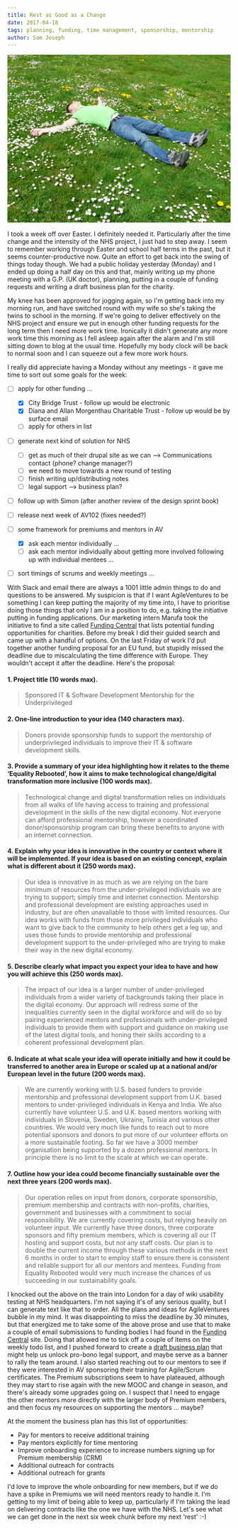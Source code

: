 ```yaml
---
title: Rest as Good as a Change
date: 2017-04-18
tags: planning, funding, time management, sponsorship, mentorship
author: Sam Joseph
---
```


![rest](/images/rest.jpg)

I took a week off over Easter.  I definitely needed it.  Particularly after the time change and the intensity of the NHS project, I just had to step away.  I seem to remember working through Easter and school half terms in the past, but it seems counter-productive now.  Quite an effort to get back into the swing of things today though.  We had a public holiday yesterday (Monday) and I ended up doing a half day on this and that, mainly writing up my phone meeting with a G.P. (UK doctor), planning, putting in a couple of funding requests and writing a draft business plan for the charity.

My knee has been approved for jogging again, so I'm getting back into my morning run, and have switched round with my wife so she's taking the twins to school in the morning.  If we're going to deliver effectively on the NHS project and ensure we put in enough other funding requests for the long term then I need more work time.  Ironically it didn't generate any more work time this morning as I fell asleep again after the alarm and I'm still sitting down to blog at the usual time.  Hopefully my body clock will be back to normal soon and I can squeeze out a few more work hours.

I really did appreciate having a Monday without any meetings - it gave me time to sort out some goals for the week:

* [ ] apply for other funding ...
  * [x] City Bridge Trust - follow up would be electronic
  * [x] Diana and Allan Morgenthau Charitable Trust - follow up would be by surface email
  * [ ] apply for others in list

* [ ] generate next kind of solution for NHS
  - [ ] get as much of their drupal site as we can --> Communications contact (phone? change manager?)
  - [ ] we need to move towards a new round of testing
  - [ ] finish writing up/distributing notes
  - [ ] legal support --> business plan?

* [ ] follow up with Simon (after another review of the design sprint book)

* [ ] release next week of AV102 (fixes needed?)

* [ ] some framework for premiums and mentors in AV 
  - [x] ask each mentor individually ...
  - [ ] ask each mentor individually about getting more involved following up with individual mentees ...

* [ ] sort timings of scrums and weekly meetings ...

With Slack and email there are always a 1001 little admin things to do and questions to be answered.  My suspicion is that if I want AgileVentures to be something I can keep putting the majority of my time into, I have to prioritise doing those things that only I am in a position to do, e.g. taking the initiative putting in funding applications.  Our marketing intern Marufa took the initiative to find a site called [Funding Central](http://www.fundingcentral.org.uk/) that lists potential funding opportunities for charities.  Before my break I did their guided search and came up with a handful of options.  On the last Friday of work I'd put together another funding proposal for an EU fund, but stupidly missed the deadline due to miscalculating the time difference with Europe.  They wouldn't accept it after the deadline.  Here's the proposal:

#### 1. Project title (10 words max).

> Sponsored IT & Software Development Mentorship for the Underprivileged

#### 2. One-line introduction to your idea (140 characters max).

> Donors provide sponsorship funds to support the mentorship of underprivileged individuals to improve their IT & software development skills.

#### 3. Provide a summary of your idea highlighting how it relates to the theme ‘Equality Rebooted’, how it aims to make technological change/digital transformation more inclusive (100 words max).

> Technological change and digital transformation relies on individuals from all walks of life having access to training and professional development in the skills of the new digital economy. Not everyone can afford professional mentorship, however a coordinated donor/sponsorship program can bring these benefits to anyone with an internet connection.

#### 4. Explain why your idea is innovative in the country or context where it will be implemented. If your idea is based on an existing concept, explain what is different about it (250 words max).

> Our idea is innovative in as much as we are relying on the bare minimum of resources from the under-privileged individuals we are trying to support; simply time and internet connection. Mentorship and professional development are existing approaches used in industry, but are often unavailable to those with limited resources. Our idea works with funds from those more privileged individuals who want to give back to the community to help others get a leg up, and uses those funds to provide mentorship and professional development support to the under-privileged who are trying to make their way in the new digital economy.

#### 5. Describe clearly what impact you expect your idea to have and how you will achieve this (250 words max).

> The impact of our idea is a larger number of under-privileged individuals from a wider variety of backgrounds taking their place in the digital economy. Our approach will redress some of the inequalities currently seen in the digital workforce and will do so by pairing experienced mentors and professionals with under-privileged individuals to provide them with support and guidance on making use of the latest digital tools, and honing their skills according to a coherent professional development plan.

#### 6. Indicate at what scale your idea will operate initially and how it could be transferred to another area in Europe or scaled up at a national and/or European level in the future (200 words max).

> We are currently working with U.S. based funders to provide mentorship and professional development support from U.K. based mentors to under-privileged individuals in Kenya and India. We also currently have volunteer U.S. and U.K. based mentors working with individuals in Slovenia, Sweden, Ukraine, Tunisia and various other countries. We would very much like funds to reach out to more potential sponsors and donors to put more of our volunteer efforts on a more sustainable footing. So far we have a 3000 member organisation being supported by a dozen professional mentors. In principle there is no limit to the scale at which we can operate.

#### 7. Outline how your idea could become financially sustainable over the next three years (200 words max).

> Our operation relies on input from donors, corporate sponsorship, premium membership and contracts with non-profits, charities, government and businesses with a commitment to social responsibility. We are currently covering costs, but relying heavily on volunteer input. We currently have three donors, three corporate sponsors and fifty premium members, which is covering all our IT hosting and support costs, but not any staff costs. Our plan is to double the current income through these various methods in the next 6 months in order to start to employ staff to ensure there is consistent and reliable support for all our mentors and mentees. Funding from Equality Rebooted would very much increase the chances of us succeeding in our sustainability goals.

I knocked out the above on the train into London for a day of wiki usability testing at NHS headquarters.  I'm not saying it's of any serious quality, but I can generate text like that to order.  All the plans and ideas for AgileVentures bubble in my mind.  It was disappointing to miss the deadline by 30 minutes, but that energized me to take some of the above prose and use that to make a couple of email submissions to funding bodies I had found in the [Funding Central](http://www.fundingcentral.org.uk/) site.  Doing that allowed me to tick off a couple of items on the weekly todo list, and I pushed forward to create a [draft business plan](https://www.agileventures.org/business-plan) that might help us unlock pro-bono legal support, and maybe serve as a banner to rally the team around.  I also started reaching out to our mentors to see if they were interested in AV sponsoring their training for Agile/Scrum certificates. The Premium subscriptions seem to have plateaued, although they may start to rise again with the new MOOC and change in season, and there's already some upgrades going on.  I suspect that I need to engage the other mentors more directly with the larger body of Premium members, and then focus my resources on supporting the mentors ... maybe?

At the moment the business plan has this list of opportunities:

* Pay for mentors to receive additional training
* Pay mentors explicitly for time mentoring
* Improve onboarding experience to increase numbers signing up for Premium membership (CRM)
* Additional outreach for contracts
* Additional outreach for grants

I'd love to improve the whole onboarding for new members, but if we do have a spike in Premiums we will need mentors ready to handle it.  I'm getting to my limit of being able to keep up, particularly if I'm taking the lead on delivering contracts like the one we have with the NHS.  Let's see what we can get done in the next six week chunk before my next 'rest' :-)
